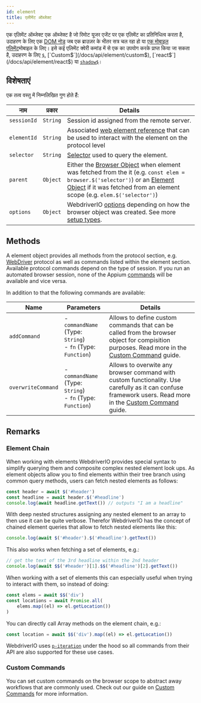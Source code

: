 ```yaml
---
id: element
title: एलीमेंट ऑब्जेक्ट
---
```


एक एलिमेंट ऑब्जेक्ट एक ऑब्जेक्ट है जो रिमोट यूजर एजेंट पर एक एलिमेंट का प्रतिनिधित्व करता है, उदाहरण के लिए एक [DOM नोड](https://developer.mozilla.org/en-US/docs/Web/API/Element) जब एक ब्राउज़र के भीतर सत्र चल रहा हो या [ एक मोबाइल एलिमेंट](https://developer.apple.com/documentation/swift/sequence/element)मोबाइल के लिए। इसे कई एलिमेंट क्वेरी कमांड में से एक का उपयोग करके प्राप्त किया जा सकता है, उदाहरण के लिए [`$`](/docs/api/element/$), [`Custom$`](/docs/api/element/custom$), [`react$`](/docs/api/element/react$) या [`shadow$`](/docs/api/element/shadow$)।

## विशेषताएं

एक तत्व वस्तु में निम्नलिखित गुण होते हैं:

| नाम         | प्रकार   | Details                                                                                                                                                                                                                                       |
| ----------- | -------- | --------------------------------------------------------------------------------------------------------------------------------------------------------------------------------------------------------------------------------------------- |
| `sessionId` | `String` | Session id assigned from the remote server.                                                                                                                                                                                                   |
| `elementId` | `String` | Associated [web element reference](https://w3c.github.io/webdriver/#elements) that can be used to interact with the element on the protocol level                                                                                             |
| `selector`  | `String` | [Selector](/docs/selectors) used to query the element.                                                                                                                                                                                        |
| `parent`    | `Object` | Either the [Browser Object](/docs/api/browser) when element was fetched from the it (e.g. `const elem = browser.$('selector')`) or an [Element Object](/docs/api/element) if it was fetched from an element scope (e.g. `elem.$('selector')`) |
| `options`   | `Object` | WebdriverIO [options](/docs/configuration) depending on how the browser object was created. See more [setup types](/docs/setuptypes).                                                                                                         |

## Methods

A element object provides all methods from the protocol section, e.g. [WebDriver](/docs/api/webdriver) protocol as well as commands listed within the element section. Available protocol commands depend on the type of session. If you run an automated browser session, none of the Appium [commands](/docs/api/appium) will be available and vice versa.

In addition to that the following commands are available:

| Name               | Parameters                                                            | Details                                                                                                                                                                                                       |
| ------------------ | --------------------------------------------------------------------- | ------------------------------------------------------------------------------------------------------------------------------------------------------------------------------------------------------------- |
| `addCommand`       | - `commandName` (Type: `String`)<br />- `fn` (Type: `Function`) | Allows to define custom commands that can be called from the browser object for compisition purposes. Read more in the [Custom Command](/docs/customcommands) guide.                                          |
| `overwriteCommand` | - `commandName` (Type: `String`)<br />- `fn` (Type: `Function`) | Allows to overwite any browser command with custom functionality. Use carefully as it can confuse framework users. Read more in the [Custom Command](/docs/customcommands#overwriting-native-commands) guide. |

## Remarks

### Element Chain

When working with elements WebdriverIO provides special syntax to simplify querying them and composite complex nested element look ups. As element objects allow you to find elements within their tree branch using common query methods, users can fetch nested elements as follows:

```js
const header = await $('#header')
const headline = await header.$('#headline')
console.log(await headline.getText()) // outputs "I am a headline"
```

With deep nested structures assigning any nested element to an array to then use it can be quite verbose. Therefor WebdriverIO has the concept of chained element queries that allow to fetch nested elements like this:

```js
console.log(await $('#header').$('#headline').getText())
```

This also works when fetching a set of elements, e.g.:

```js
// get the text of the 3rd headline within the 2nd header
console.log(await $$('#header')[1].$$('#headline')[2].getText())
```

When working with a set of elements this can especially useful when trying to interact with them, so instead of doing:

```js
const elems = await $$('div')
const locations = await Promise.all(
    elems.map((el) => el.getLocation())
)
```

You can directly call Array methods on the element chain, e.g.:

```js
const location = await $$('div').map((el) => el.getLocation())
```

WebdriverIO uses [`p-iteration`](https://www.npmjs.com/package/p-iteration#api) under the hood so all commands from their API are also supported for these use cases.

### Custom Commands

You can set custom commands on the browser scope to abstract away workflows that are commonly used. Check out our guide on [Custom Commands](/docs/customcommands#adding-custom-commands) for more information.
